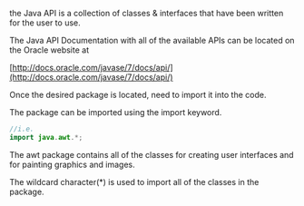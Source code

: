the Java API is a collection of classes & interfaces that have been written for the user to use.

The Java API Documentation with all of the available APIs can be located on the Oracle website at

[](http://docs.oracle.com/javase/7/docs/api/)[http://docs.oracle.com/javase/7/docs/api/](http://docs.oracle.com/javase/7/docs/api/)

Once the desired package is located, need to import it into the code.

The package can be imported using the import keyword.

```java
//i.e.
import java.awt.*;
```

The awt package contains all of the classes for creating user interfaces and for painting graphics and images.

The wildcard character(\*) is used to import all of the classes in the package.